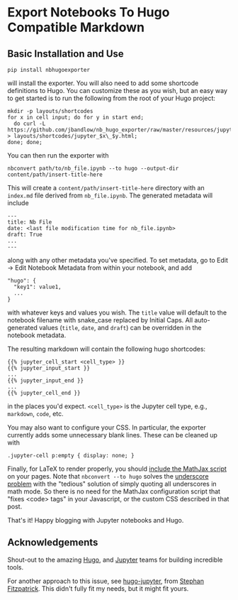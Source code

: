 # Export Notebooks To Hugo Compatible Markdown

## Basic Installation and Use
```
pip install nbhugoexporter
```
will install the exporter. You will also need to add some shortcode definitions
to Hugo. You can customize these as you wish, but an easy way to get started is
to run the following from the root of your Hugo project:
```
mkdir -p layouts/shortcodes
for x in cell input; do for y in start end;
  do curl -L https://github.com/jbandlow/nb_hugo_exporter/raw/master/resources/jupyter_$x\_$y.html > layouts/shortcodes/jupyter_$x\_$y.html;
done; done;
```

You can then run the exporter with
```
nbconvert path/to/nb_file.ipynb --to hugo --output-dir content/path/insert-title-here
```
This will create a `content/path/insert-title-here` directory with an
`index.md` file derived from `nb_file.ipynb`. The generated metadata will include
```
---
title: Nb File
date: <last file modification time for nb_file.ipynb>
draft: True
...
---
```
along with any other metadata you've specified. To set metadata, go to Edit ->
Edit Notebook Metadata from within your notebook, and add
```
"hugo": {
  "key1": value1,
  ...
}
```
with whatever keys and values you wish.  The `title` value will default to the
notebook filename with snake\_case replaced by Initial Caps. All auto-generated
values (`title`, `date`, and `draft`) can be overridden in the notebook
metadata.

The resulting markdown will contain the following hugo shortcodes:
```
{{% jupyter_cell_start <cell_type> }}
{{% jupyter_input_start }}
...
{{% jupyter_input_end }}
...
{{% jupyter_cell_end }}
```
in the places you'd expect.  `<cell_type>` is the Jupyter cell type, e.g.,
`markdown`, `code`, etc.

You may also want to configure your CSS. In particular, the exporter currently
adds some unnecessary blank lines. These can be cleaned up with
```
.jupyter-cell p:empty { display: none; }
```

Finally, for LaTeX to render properly, you should [include the MathJax script](
https://gohugo.io/content-management/formats/#enable-mathjax) on your pages.
Note that `nbconvert --to hugo` solves the [underscore problem](
https://gohugo.io/content-management/formats/#issues-with-markdown) with the
"tedious" solution of simply quoting all underscores in math mode. So there is
no need for the MathJax configuration script that "fixes \<code\> tags" in your
Javascript, or the custom CSS described in that post.

That's it! Happy blogging with Jupyter notebooks and Hugo.

## Acknowledgements
Shout-out to the amazing [Hugo](https://gohugo.io), and
[Jupyter](https://jupyter.org) teams for building incredible tools.

For another approach to this issue, see
[hugo-jupyter](http://journalpanic.com/hugo_jupyter/), from  [Stephan
Fitzpatrick](https://github.com/knowsuchagency). This didn't fully fit my needs,
but it might fit yours.
